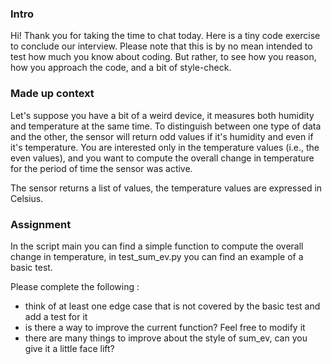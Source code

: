 ### Intro

Hi! Thank you for taking the time to chat today. Here is a tiny code exercise to conclude our interview. 
Please note that this is by no mean intended to test how much you know about coding. But rather, to see how you reason,
how you approach the code, and a bit of style-check.

### Made up context 

Let's suppose you have a bit of a weird device, it measures both humidity and temperature at the same time. 
To distinguish between one type of data and the other, the sensor will return odd values if it's humidity and even
if it's temperature. You are interested only in the temperature values (i.e., the even values), and you want to compute
the overall change in temperature for the period of time the sensor was active.

The sensor returns a list of values, the temperature values are expressed in Celsius.

### Assignment

In the script main you can find a simple function to compute the overall change in temperature, 
in test_sum_ev.py you can find an example of a basic test. 

Please complete the following :
- think of at least one edge case that is not covered by the basic test and add a test for it
- is there a way to improve the current function? Feel free to modify it
- there are many things to improve about the style of sum_ev, can you give it a little face lift?